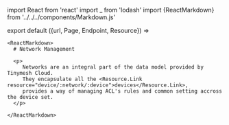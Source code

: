 import React from 'react'
import _ from 'lodash'
import {ReactMarkdown} from '../../../components/Markdown.js'

export default ({url, Page, Endpoint, Resource}) =>
  <Page url={url} name="Network Management">

    <ReactMarkdown>
      # Network Management

      <p>
         Networks are an integral part of the data model provided by Tinymesh Cloud.
         They encapsulate all the <Resource.Link resource="device/:network/:device">devices</Resource.Link>,
         provides a way of managing ACL's rules and common setting accross the device set.
      </p>

    </ReactMarkdown>

  </Page>



